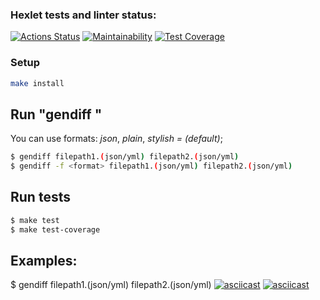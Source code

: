 ### Hexlet tests and linter status:
[![Actions Status](https://github.com/pasadem/frontend-project-lvl2/workflows/hexlet-check/badge.svg)](https://github.com/pasadem/frontend-project-lvl2/actions)
[![Maintainability](https://api.codeclimate.com/v1/badges/dfc50c2d88cd46d069c1/maintainability)](https://codeclimate.com/github/pasadem/frontend-project-lvl2/maintainability)
[![Test Coverage](https://api.codeclimate.com/v1/badges/dfc50c2d88cd46d069c1/test_coverage)](https://codeclimate.com/github/pasadem/frontend-project-lvl2/test_coverage)
### Setup

```sh
make install
```

## Run "gendiff <filepath1> <filepath2>"
You can use formats: *json*, *plain*, *stylish = (default)*;
```sh
$ gendiff filepath1.(json/yml) filepath2.(json/yml)
$ gendiff -f <format> filepath1.(json/yml) filepath2.(json/yml)
```

## Run tests
```sh
$ make test
$ make test-coverage
```

## Examples:
$ gendiff filepath1.(json/yml) filepath2.(json/yml)
[![asciicast](https://asciinema.org/a/FdQxK5zI4F8lYscVguuH313rd.svg)](https://asciinema.org/a/FdQxK5zI4F8lYscVguuH313rd)
[![asciicast](https://asciinema.org/a/93cawTixM9Jd1jn8qpVgwFC6o.svg)](https://asciinema.org/a/93cawTixM9Jd1jn8qpVgwFC6o)
